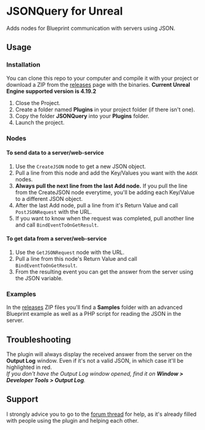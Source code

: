 # JSONQuery for Unreal
Adds nodes for Blueprint communication with servers using JSON.

## Usage

### Installation

You can clone this repo to your computer and compile it with your project or download a ZIP from the [releases](https://github.com/RVillani/UnrealJSONQuery/releases) page with the binaries. **Current Unreal Engine supported version is 4.19.2**

1. Close the Project.
1. Create a folder named **Plugins** in your project folder (if there isn't one).
1. Copy the folder **JSONQuery** into your **Plugins** folder.
1. Launch the project.

### Nodes

#### To send data to a server/web-service

1. Use the ```CreateJSON``` node to get a new JSON object.
1. Pull a line from this node and add the Key/Values you want with the ```AddX``` nodes.
1. **Always pull the next line from the last Add node.** If you pull the line from the CreateJSON node everytime, you'll be adding each Key/Value to a different JSON object.
1. After the last Add node, pull a line from it's Return Value and call ```PostJSONRequest``` with the URL.
1. If you want to know when the request was completed, pull another line and call ```BindEventToOnGetResult```.

#### To get data from a server/web-service

1. Use the ```GetJSONRequest``` node with the URL.
1. Pull a line from this node's Return Value and call ```BindEventToOnGetResult```.
1. From the resulting event you can get the answer from the server using the JSON variable.

### Examples

In the [releases](https://github.com/RVillani/UnrealJSONQuery/releases) ZIP files you'll find a **Samples** folder with an advanced Blueprint example as well as a PHP script for reading the JSON in the server.

## Troubleshooting

The plugin will always display the received answer from the server on the **Output Log** window. Even if it's not a valid JSON, in which case it'll be highlighted in red.  
*If you don't have the Output Log window opened, find it on **Window > Developer Tools > Output Log**.*

## Support

I strongly advice you to go to the [forum thread](https://forums.unrealengine.com/showthread.php?7045-JSON-Query&goto=newpost) for help, as it's already filled with people using the plugin and helping each other.

